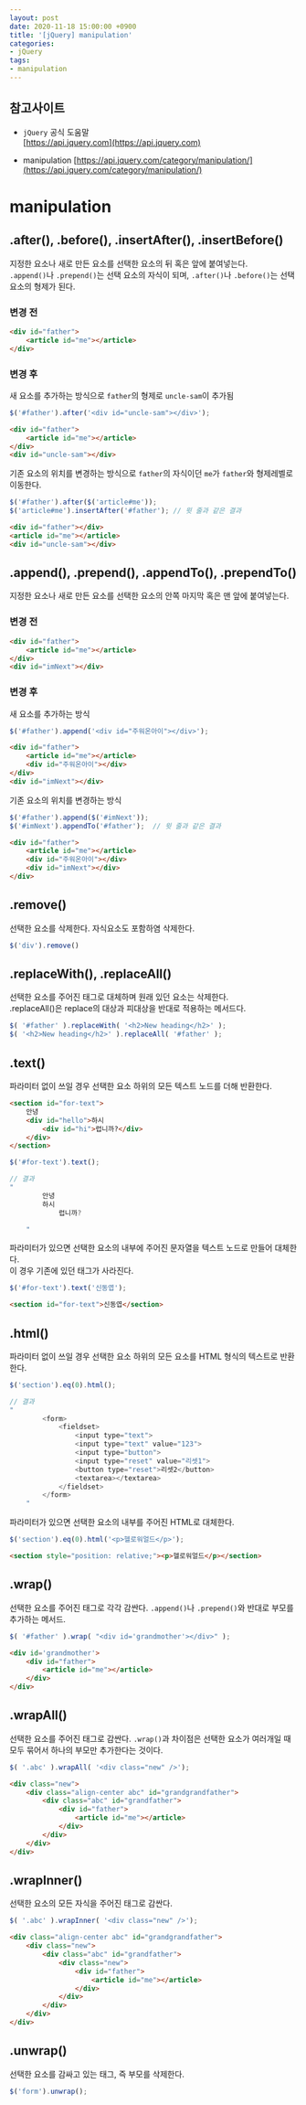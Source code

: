 ```yaml
---
layout: post
date: 2020-11-18 15:00:00 +0900
title: '[jQuery] manipulation'
categories:
- jQuery
tags:
- manipulation
---
```


## 참고사이트
- `jQuery` 공식 도움말  
[https://api.jquery.com](https://api.jquery.com)

- manipulation
[https://api.jquery.com/category/manipulation/](https://api.jquery.com/category/manipulation/)

# manipulation  

## .after(), .before(), .insertAfter(), .insertBefore()  

지정한 요소나 새로 만든 요소를 선택한 요소의 뒤 혹은 앞에 붙여넣는다.   
`.append()`나 `.prepend()`는 선택 요소의 자식이 되며, `.after()`나 `.before()`는 선택 요소의 형제가 된다.  

### 변경 전  

```HTML
<div id="father">
	<article id="me"></article>
</div>
```

### 변경 후

새 요소를 추가하는 방식으로 `father`의 형제로 `uncle-sam`이 추가됨

```javascript
$('#father').after('<div id="uncle-sam"></div>');
```
```HTML
<div id="father">
	<article id="me"></article>
</div>
<div id="uncle-sam"></div>
```

기존 요소의 위치를 변경하는 방식으로 `father`의 자식이던 `me`가 `father`와 형제레벨로 이동한다.

```javascript
$('#father').after($('article#me'));
$('article#me').insertAfter('#father'); // 윗 줄과 같은 결과
```
```HTML
<div id="father"></div>
<article id="me"></article>
<div id="uncle-sam"></div>
```

## .append(), .prepend(), .appendTo(), .prependTo()  

지정한 요소나 새로 만든 요소를 선택한 요소의 안쪽 마지막 혹은 맨 앞에 붙여넣는다.  

### 변경 전  

```HTML
<div id="father">
	<article id="me"></article>
</div>
<div id="imNext"></div>
```

### 변경 후

새 요소를 추가하는 방식  

```javascript
$('#father').append('<div id="주워온아이"></div>');
```
```HTML
<div id="father">
	<article id="me"></article>
	<div id="주워온아이"></div>
</div>
<div id="imNext"></div>
```

기존 요소의 위치를 변경하는 방식  

```javascript
$('#father').append($('#imNext'));
$('#imNext').appendTo('#father');  // 윗 줄과 같은 결과
```
```HTML
<div id="father">
	<article id="me"></article>
	<div id="주워온아이"></div>
	<div id="imNext"></div>
</div>
```

## .remove()  

선택한 요소를 삭제한다.  자식요소도 포함하염 삭제한다.  

```javascript
$('div').remove()  
```

## .replaceWith(), .replaceAll()

선택한 요소를 주어진 태그로 대체하며 원래 있던 요소는 삭제한다.  
.replaceAll()은 replace의 대상과 피대상을 반대로 적용하는 메서드다.

```javascript
$( '#father' ).replaceWith( '<h2>New heading</h2>' );
$( '<h2>New heading</h2>' ).replaceAll( '#father' );  
```

## .text()  

파라미터 없이 쓰일 경우 선택한 요소 하위의 모든 텍스트 노드를 더해 반환한다.  

```HTML
<section id="for-text">
	안녕
	<div id="hello">하시
		<div id="hi">렵니까?</div>
	</div>
</section>
```
```javascript
$('#for-text').text();  

// 결과
"
		안녕
		하시
			렵니까?

	"
```

파라미터가 있으면 선택한 요소의 내부에 주어진 문자열을 텍스트 노드로 만들어 대체한다.   
이 경우 기존에 있던 태그가 사라진다.

```javascript
$('#for-text').text('신동엽');  

```
```HTML
<section id="for-text">신동엽</section>
```

## .html()  

파라미터 없이 쓰일 경우 선택한 요소 하위의 모든 요소를 HTML 형식의 텍스트로 반환한다.  

```javascript
$('section').eq(0).html();  

// 결과
"
		<form>
			<fieldset>
				<input type="text">
				<input type="text" value="123">
				<input type="button">
				<input type="reset" value="리셋1">
				<button type="reset">리셋2</button>
				<textarea></textarea>
			</fieldset>
		</form>		
	"
```

파라미터가 있으면 선택한 요소의 내부를 주어진 HTML로 대체한다.  

```javascript
$('section').eq(0).html('<p>헬로워얼드</p>');  
```
```HTML
<section style="position: relative;"><p>헬로워얼드</p></section>
```

## .wrap()  

선택한 요소를 주어진 태그로 각각 감싼다. `.append()`나 `.prepend()`와 반대로 부모를 추가하는 메서드.  

```javascript
$( '#father' ).wrap( "<div id='grandmother'></div>" );  
```
```HTML
<div id='grandmother'>
	<div id="father">
		<article id="me"></article>
	</div>
</div>
```

## .wrapAll()  

선택한 요소를 주어진 태그로 감싼다. `.wrap()`과 차이점은 선택한 요소가 여러개일 때 모두 묶어서 하나의 부모만 추가한다는 것이다.

```javascript
$( '.abc' ).wrapAll( '<div class="new" />');  
```

```HTML
<div class="new">
	<div class="align-center abc" id="grandgrandfather">
		<div class="abc" id="grandfather">
			<div id="father">
				<article id="me"></article>
			</div>
		</div>
	</div>
</div>
```

## .wrapInner()  

선택한 요소의 모든 자식을 주어진 태그로 감싼다.  

```javascript
$( '.abc' ).wrapInner( '<div class="new" />');    
```
```HTML
<div class="align-center abc" id="grandgrandfather">
	<div class="new">
		<div class="abc" id="grandfather">
			<div class="new">
				<div id="father">
					<article id="me"></article>
				</div>
			</div>
		</div>
	</div>
</div>
```

## .unwrap()  

선택한 요소를 감싸고 있는 태그, 즉 부모를 삭제한다.  

```javascript
$('form').unwrap();  
```
